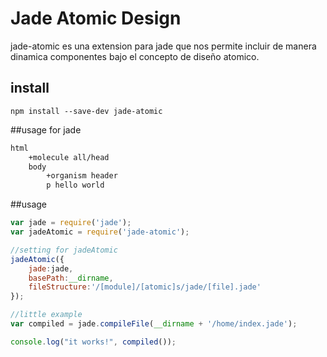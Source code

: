 # Jade Atomic Design
jade-atomic es una extension para jade que nos permite incluir de manera dinamica componentes bajo el concepto de diseño atomico.

## install
```
npm install --save-dev jade-atomic
```

##usage for jade
```html
html
	+molecule all/head
	body
		+organism header
		p hello world
```

##usage
```js
var jade = require('jade');
var jadeAtomic = require('jade-atomic');

//setting for jadeAtomic
jadeAtomic({
	jade:jade,
	basePath:__dirname,
	fileStructure:'/[module]/[atomic]s/jade/[file].jade'
});

//little example
var compiled = jade.compileFile(__dirname + '/home/index.jade');

console.log("it works!", compiled());
```
